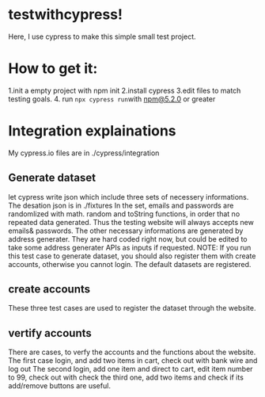# testwithcypress!

Here, I use cypress to make this simple small test project.


# How to get it:

1.init a empty project with npm init
2.install cypress
3.edit files to match testing goals.
4. run ```
npx cypress run ```with [npm@5.2.0](mailto:npm@5.2.0) or greater


# Integration explainations

My cypress.io files are in ./cypress/integration

## Generate dataset

let cypress write json which include three sets of necessery informations.
The desation json is in ./fixtures
In the set, emails and passwords are randomlized with math. random and toString functions, in order that no repeated data generated.
Thus the testing website will always accepts new emails& passwords.
The other necessary informations are generated by address generater. 
They are hard coded right now, but could be edited to take some address generater APIs as inputs if requested.
NOTE: If you run this test case to generate dataset, you should also register them with create accounts, otherwise you cannot login. The default datasets are registered.

## create accounts

These three test cases are used to register the dataset through the website.

## vertify accounts

There are cases, to verfy the accounts and the functions about the website.
The first case login, and add two items in cart, check out with bank wire and log out
The second login, add one item and direct to cart, edit item number to 99, check out with check
the third one, add two items and check if its add/remove buttons are useful.

